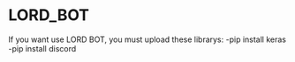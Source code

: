 # LORD_BOT

If you want use LORD BOT, you must upload these librarys:
-pip install keras
-pip install discord
